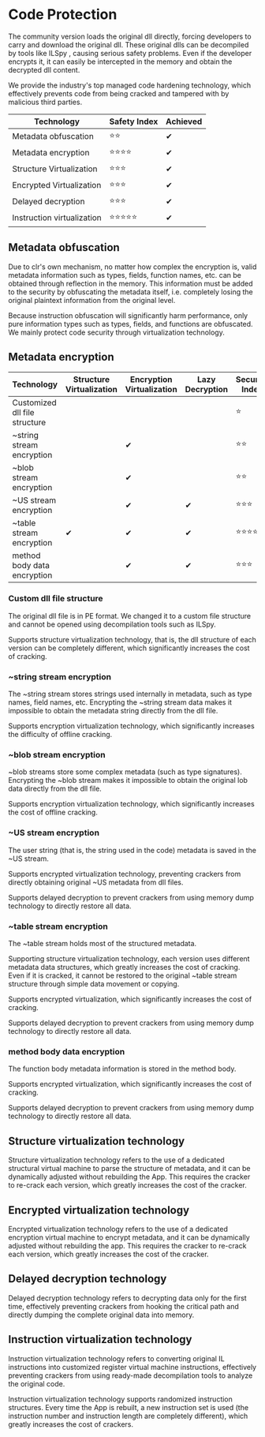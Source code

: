 # Code Protection

The community version loads the original dll directly, forcing developers to carry and download the original dll. These original dlls can be decompiled by tools like ILSpy
, causing serious safety problems. Even if the developer encrypts it, it can easily be intercepted in the memory and obtain the decrypted dll content.

We provide the industry's top managed code hardening technology, which effectively prevents code from being cracked and tampered with by malicious third parties.


|Technology|Safety Index|Achieved|
|-|-|-|
|Metadata obfuscation|:star::star:|✔|
|Metadata encryption|:star::star::star::star:|✔|
|Structure Virtualization|:star::star::star:|✔|
|Encrypted Virtualization|:star::star::star:|✔|
|Delayed decryption|:star::star::star:|✔|
|Instruction virtualization|:star::star::star::star::star:|✔|

## Metadata obfuscation

Due to clr's own mechanism, no matter how complex the encryption is, valid metadata information such as types, fields, function names, etc. can be obtained through reflection in the memory.
This information must be added to the security by obfuscating the metadata itself, i.e. completely losing the original plaintext information from the original level.

Because instruction obfuscation will significantly harm performance, only pure information types such as types, fields, and functions are obfuscated. We mainly protect code security through virtualization technology.

## Metadata encryption

|Technology|Structure Virtualization|Encryption Virtualization|Lazy Decryption|Security Index|
|-|-|-|-|-|
|Customized dll file structure||||:star:|
|~string stream encryption||✔||:star::star:|
|~blob stream encryption||✔||:star::star:|
|~US stream encryption||✔|✔|:star::star::star:|
|~table stream encryption|✔|✔|✔|:star::star::star::star:|
|method body data encryption||✔|✔|:star::star::star:|


### Custom dll file structure

The original dll file is in PE format. We changed it to a custom file structure and cannot be opened using decompilation tools such as ILSpy.

Supports structure virtualization technology, that is, the dll structure of each version can be completely different, which significantly increases the cost of cracking.

### ~string stream encryption

The ~string stream stores strings used internally in metadata, such as type names, field names, etc. Encrypting the ~string stream data makes it impossible to obtain the metadata string directly from the dll file.

Supports encryption virtualization technology, which significantly increases the difficulty of offline cracking.

### ~blob stream encryption

~blob streams store some complex metadata (such as type signatures). Encrypting the ~blob stream makes it impossible to obtain the original lob data directly from the dll file.

Supports encryption virtualization technology, which significantly increases the cost of offline cracking.

### ~US stream encryption

The user string (that is, the string used in the code) metadata is saved in the ~US stream.

Supports encrypted virtualization technology, preventing crackers from directly obtaining original ~US metadata from dll files.

Supports delayed decryption to prevent crackers from using memory dump technology to directly restore all data.

### ~table stream encryption

The ~table stream holds most of the structured metadata.

Supporting structure virtualization technology, each version uses different metadata data structures, which greatly increases the cost of cracking. Even if it is cracked, it cannot be restored to the original ~table stream structure through simple data movement or copying.

Supports encrypted virtualization, which significantly increases the cost of cracking.

Supports delayed decryption to prevent crackers from using memory dump technology to directly restore all data.


### method body data encryption

The function body metadata information is stored in the method body.

Supports encrypted virtualization, which significantly increases the cost of cracking.

Supports delayed decryption to prevent crackers from using memory dump technology to directly restore all data.

## Structure virtualization technology

Structure virtualization technology refers to the use of a dedicated structural virtual machine to parse the structure of metadata, and it can be dynamically adjusted without rebuilding the App. This requires the cracker to re-crack each version, which greatly increases the cost of the cracker.

## Encrypted virtualization technology

Encrypted virtualization technology refers to the use of a dedicated encryption virtual machine to encrypt metadata, and it can be dynamically adjusted without rebuilding the app. This requires the cracker to re-crack each version, which greatly increases the cost of the cracker.

## Delayed decryption technology

Delayed decryption technology refers to decrypting data only for the first time, effectively preventing crackers from hooking the critical path and directly dumping the complete original data into memory.

## Instruction virtualization technology

Instruction virtualization technology refers to converting original IL instructions into customized register virtual machine instructions, effectively preventing crackers from using ready-made decompilation tools to analyze the original code.

Instruction virtualization technology supports randomized instruction structures. Every time the App is rebuilt, a new instruction set is used (the instruction number and instruction length are completely different), which greatly increases the cost of crackers.

